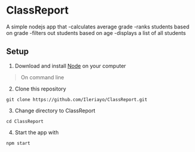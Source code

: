 # ClassReport
A simple nodejs app that
-calculates average grade
-ranks students based on grade
-filters out students based on age
-displays a list of all students

## Setup
1. Download and install [Node](https://nodejs.org) on your computer

> On command line

2. Clone this repository
```
git clone https://github.com/Ileriayo/ClassReport.git
```

3. Change directory to ClassReport
```
cd ClassReport
```

4. Start the app with
```
npm start
```
